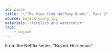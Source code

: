 ```yaml
---
id: piece
title: "\"The View from Halfway Down\", Part 2"
source: bojack-young.jpg
materials: "Acrylics and watercolor"
tags:
    - bojack
---
```

From the Netflix series, "Bojack Horseman"
